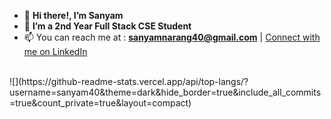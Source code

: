 - 👋 **Hi there!, I’m Sanyam**
- 👀 **I’m a 2nd Year Full Stack CSE Student**
- 📫 You can reach me at : **sanyamnarang40@gmail.com** | [Connect with me on LinkedIn](https://www.linkedin.com/in/sanyam40/)
 <br>
 ![](https://github-readme-stats.vercel.app/api/top-langs/?username=sanyam40&theme=dark&hide_border=true&include_all_commits=true&count_private=true&layout=compact)



